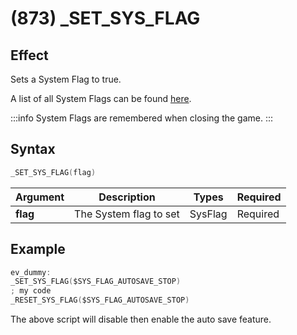 # (873) _SET_SYS_FLAG

## Effect

Sets a System Flag to true.

A list of all System Flags can be found [here](../../../dictionary/system-flags.md).

:::info
System Flags are remembered when closing the game.
:::

## Syntax

```c
_SET_SYS_FLAG(flag)
```

| Argument | Description | Types | Required |
| - | - | - | - |
| **flag** | The System flag to set | SysFlag | Required |

## Example

```c
ev_dummy:
_SET_SYS_FLAG($SYS_FLAG_AUTOSAVE_STOP)
; my code
_RESET_SYS_FLAG($SYS_FLAG_AUTOSAVE_STOP)
```

The above script will disable then enable the auto save feature.

